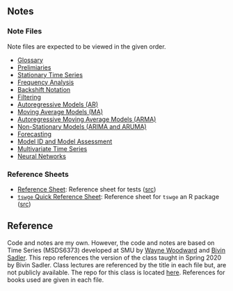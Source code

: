 ## Notes

### Note Files

Note files are expected to be viewed in the given order.

* [Glossary](./build/glossary.html)
* [Prelimiaries](./build/preliminaries.html)
* [Stationary Time Series](./build/stationarity.html)
* [Frequency Analysis](./build/frequency_domain.html)
* [Backshift Notation](./build/backshift_operator.html)
* [Filtering](./build/filtering.html)
* [Autoregressive Models (AR)](./build/autoregressive_models.html)
* [Moving Average Models (MA)](./build/moving_average_models.html)
* [Autoregressive Moving Average Models (ARMA)](./build/arma_models.html)
* [Non-Stationary Models (ARIMA and ARUMA)](./build/arima_aruma_models.html)
* [Forecasting](./build/forecasting.html)
* [Model ID and Model Assessment](./build/model_id.html)
* [Multivariate Time Series](./build/multivariate.html)
* [Neural Networks](./build/nn.html)

### Reference Sheets

* [Reference Sheet](./notes/reference_sheet.pdf): Reference sheet for tests ([src](./notes/tex/reference_sheet.tex))
* [`tswge` Quick Reference Sheet](./notes/tswge_quick_reference.pdf): Reference sheet for `tswge` an R package ([src](./notes/tex/tswge_quick_reference.tex))

## Reference

Code and notes are my own.
However, the code and notes are based on Time Series (MSDS6373) developed at SMU by [Wayne Woodward](https://sites.smu.edu/des/registrar/RetiredFaculty/?a=bio&pid=101&name=Wayne%20Woodward) and [Bivin Sadler](https://www.linkedin.com/in/bivin-sadler-89825812/). 
This repo references the version of the class taught in Spring 2020 by Bivin Sadler.
Class lectures are referenced by the title in each file but, are not publicly available.
The repo for this class is located [here](https://github.com/BivinSadler/MSDS-6373-Time-Series).
References for books used are given in each file.
